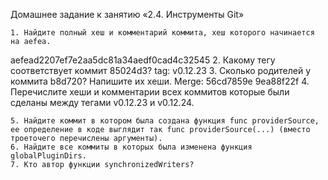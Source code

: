 Домашнее задание к занятию «2.4. Инструменты Git»

    1. Найдите полный хеш и комментарий коммита, хеш которого начинается на aefea.
aefead2207ef7e2aa5dc81a34aedf0cad4c32545
    2. Какому тегу соответствует коммит 85024d3?
tag: v0.12.23
    3. Сколько родителей у коммита b8d720? Напишите их хеши.
Merge: 56cd7859e 9ea88f22f
    4. Перечислите хеши и комментарии всех коммитов которые были сделаны между тегами v0.12.23 и v0.12.24.

    5. Найдите коммит в котором была создана функция func providerSource, ее определение в коде выглядит так func providerSource(...) (вместо троеточего перечислены аргументы).
    6. Найдите все коммиты в которых была изменена функция globalPluginDirs.
    7. Кто автор функции synchronizedWriters?
